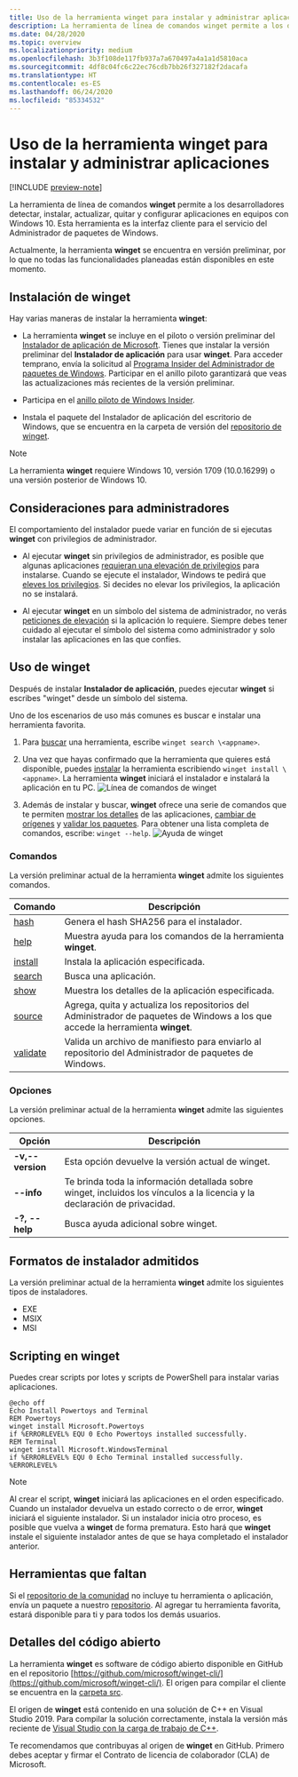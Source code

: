 ```yaml
---
title: Uso de la herramienta winget para instalar y administrar aplicaciones
description: La herramienta de línea de comandos winget permite a los desarrolladores detectar, instalar, actualizar, quitar y configurar aplicaciones en equipos con Windows 10.
ms.date: 04/28/2020
ms.topic: overview
ms.localizationpriority: medium
ms.openlocfilehash: 3b3f108de117fb937a7a670497a4a1a1d5810aca
ms.sourcegitcommit: 4df8c04fc6c22ec76cdb7bb26f327182f2dacafa
ms.translationtype: HT
ms.contentlocale: es-ES
ms.lasthandoff: 06/24/2020
ms.locfileid: "85334532"
---
```

# <a name="use-the-winget-tool-to-install-and-manage-applications"></a>Uso de la herramienta winget para instalar y administrar aplicaciones

[!INCLUDE [preview-note](../../includes/package-manager-preview.md)]

La herramienta de línea de comandos **winget** permite a los desarrolladores detectar, instalar, actualizar, quitar y configurar aplicaciones en equipos con Windows 10. Esta herramienta es la interfaz cliente para el servicio del Administrador de paquetes de Windows.

Actualmente, la herramienta **winget** se encuentra en versión preliminar, por lo que no todas las funcionalidades planeadas están disponibles en este momento.

## <a name="install-winget"></a>Instalación de winget

Hay varias maneras de instalar la herramienta **winget**:

* La herramienta **winget** se incluye en el piloto o versión preliminar del [Instalador de aplicación de Microsoft](https://www.microsoft.com/p/app-installer/9nblggh4nns1?ocid=9nblggh4nns1_ORSEARCH_Bing&rtc=1&activetab=pivot:overviewtab). Tienes que instalar la versión preliminar del **Instalador de aplicación** para usar **winget**. Para acceder temprano, envía la solicitud al [Programa Insider del Administrador de paquetes de Windows](https://aka.ms/AppInstaller_InsiderProgram). Participar en el anillo piloto garantizará que veas las actualizaciones más recientes de la versión preliminar.

* Participa en el [anillo piloto de Windows Insider](https://insider.windows.com).

* Instala el paquete del Instalador de aplicación del escritorio de Windows, que se encuentra en la carpeta de versión del [repositorio de winget](https://github.com/microsoft/winget-cli).

> [!NOTE]
> La herramienta **winget** requiere Windows 10, versión 1709 (10.0.16299) o una versión posterior de Windows 10.

## <a name="administrator-considerations"></a>Consideraciones para administradores

El comportamiento del instalador puede variar en función de si ejecutas **winget** con privilegios de administrador.

* Al ejecutar **winget** sin privilegios de administrador, es posible que algunas aplicaciones [requieran una elevación de privilegios](https://docs.microsoft.com/windows/security/identity-protection/user-account-control/) para instalarse. Cuando se ejecute el instalador, Windows te pedirá que [eleves los privilegios](https://docs.microsoft.com/windows/security/identity-protection/user-account-control). Si decides no elevar los privilegios, la aplicación no se instalará.  

* Al ejecutar **winget** en un símbolo del sistema de administrador, no verás [peticiones de elevación](https://docs.microsoft.com/windows/security/identity-protection/user-account-control/how-user-account-control-works) si la aplicación lo requiere. Siempre debes tener cuidado al ejecutar el símbolo del sistema como administrador y solo instalar las aplicaciones en las que confíes.

## <a name="use-winget"></a>Uso de winget

Después de instalar **Instalador de aplicación**, puedes ejecutar **winget** si escribes "winget" desde un símbolo del sistema.

Uno de los escenarios de uso más comunes es buscar e instalar una herramienta favorita.

1. Para [buscar](search.md) una herramienta, escribe `winget search \<appname>`.
2. Una vez que hayas confirmado que la herramienta que quieres está disponible, puedes [instalar](install.md) la herramienta escribiendo `winget install \<appname>`. La herramienta **winget** iniciará el instalador e instalará la aplicación en tu PC.
    ![Línea de comandos de winget](images\install.png)

3. Además de instalar y buscar, **winget** ofrece una serie de comandos que te permiten [mostrar los detalles](show.md) de las aplicaciones, [cambiar de orígenes](source.md) y [validar los paquetes](validate.md). Para obtener una lista completa de comandos, escribe: `winget --help`.
    ![Ayuda de winget](images\help.png)

### <a name="commands"></a>Comandos

La versión preliminar actual de la herramienta **winget** admite los siguientes comandos.

| Comando | Descripción |
|---------|-------------|
| [hash](hash.md) | Genera el hash SHA256 para el instalador. |
| [help](help.md) | Muestra ayuda para los comandos de la herramienta **winget**. |
| [install](install.md) | Instala la aplicación especificada. |
| [search](search.md) | Busca una aplicación. |
| [show](show.md) | Muestra los detalles de la aplicación especificada. |
| [source](source.md) | Agrega, quita y actualiza los repositorios del Administrador de paquetes de Windows a los que accede la herramienta **winget**. |
| [validate](validate.md) | Valida un archivo de manifiesto para enviarlo al repositorio del Administrador de paquetes de Windows. |

### <a name="options"></a>Opciones

La versión preliminar actual de la herramienta **winget** admite las siguientes opciones.

| Opción | Descripción |
|--------------|-------------|
| **-v,--version** | Esta opción devuelve la versión actual de winget. |
| **--info** |  Te brinda toda la información detallada sobre winget, incluidos los vínculos a la licencia y la declaración de privacidad. |
| **-?, --help** |  Busca ayuda adicional sobre winget. |

## <a name="supported-installer-formats"></a>Formatos de instalador admitidos

La versión preliminar actual de la herramienta **winget** admite los siguientes tipos de instaladores.

* EXE
* MSIX
* MSI

## <a name="scripting-winget"></a>Scripting en winget

Puedes crear scripts por lotes y scripts de PowerShell para instalar varias aplicaciones.

``` CMD
@echo off  
Echo Install Powertoys and Terminal  
REM Powertoys  
winget install Microsoft.Powertoys  
if %ERRORLEVEL% EQU 0 Echo Powertoys installed successfully.  
REM Terminal  
winget install Microsoft.WindowsTerminal  
if %ERRORLEVEL% EQU 0 Echo Terminal installed successfully.   %ERRORLEVEL%
```

> [!NOTE]
> Al crear el script, **winget** iniciará las aplicaciones en el orden especificado. Cuando un instalador devuelva un estado correcto o de error, **winget** iniciará el siguiente instalador. Si un instalador inicia otro proceso, es posible que vuelva a **winget** de forma prematura. Esto hará que **winget** instale el siguiente instalador antes de que se haya completado el instalador anterior.

## <a name="missing-tools"></a>Herramientas que faltan

Si el [repositorio de la comunidad](../package/repository.md) no incluye tu herramienta o aplicación, envía un paquete a nuestro [repositorio](https://github.com/microsoft/winget-pkgs). Al agregar tu herramienta favorita, estará disponible para ti y para todos los demás usuarios.

## <a name="open-source-details"></a>Detalles del código abierto

La herramienta **winget** es software de código abierto disponible en GitHub en el repositorio [https://github.com/microsoft/winget-cli/](https://github.com/microsoft/winget-cli/). El origen para compilar el cliente se encuentra en la [carpeta src](https://github.com/microsoft/winget-cli/tree/master/src).

El origen de **winget** está contenido en una solución de C++ en Visual Studio 2019. Para compilar la solución correctamente, instala la versión más reciente de [Visual Studio con la carga de trabajo de C++](https://visualstudio.microsoft.com/downloads/).

Te recomendamos que contribuyas al origen de **winget** en GitHub. Primero debes aceptar y firmar el Contrato de licencia de colaborador (CLA) de Microsoft.
